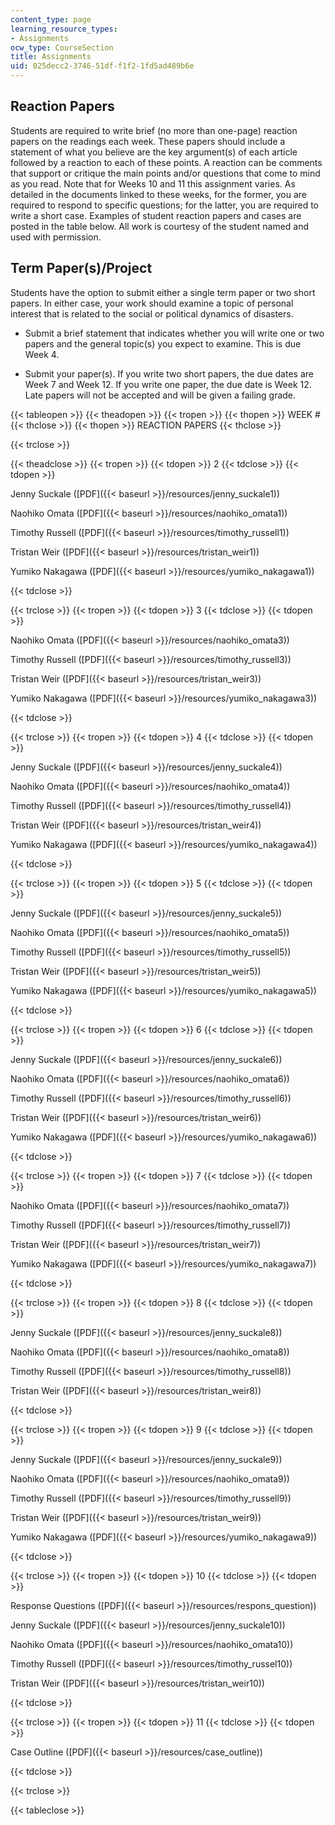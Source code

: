 ```yaml
---
content_type: page
learning_resource_types:
- Assignments
ocw_type: CourseSection
title: Assignments
uid: 025decc2-3746-51df-f1f2-1fd5ad489b6e
---
```


Reaction Papers
---------------

Students are required to write brief (no more than one-page) reaction papers on the readings each week. These papers should include a statement of what you believe are the key argument(s) of each article followed by a reaction to each of these points. A reaction can be comments that support or critique the main points and/or questions that come to mind as you read. Note that for Weeks 10 and 11 this assignment varies. As detailed in the documents linked to these weeks, for the former, you are required to respond to specific questions; for the latter, you are required to write a short case. Examples of student reaction papers and cases are posted in the table below. All work is courtesy of the student named and used with permission.

Term Paper(s)/Project
---------------------

Students have the option to submit either a single term paper or two short papers. In either case, your work should examine a topic of personal interest that is related to the social or political dynamics of disasters.

*   Submit a brief statement that indicates whether you will write one or two papers and the general topic(s) you expect to examine. This is due Week 4.  
    
*   Submit your paper(s). If you write two short papers, the due dates are Week 7 and Week 12. If you write one paper, the due date is Week 12. Late papers will not be accepted and will be given a failing grade.

{{< tableopen >}}
{{< theadopen >}}
{{< tropen >}}
{{< thopen >}}
WEEK #
{{< thclose >}}
{{< thopen >}}
REACTION PAPERS
{{< thclose >}}

{{< trclose >}}

{{< theadclose >}}
{{< tropen >}}
{{< tdopen >}}
2
{{< tdclose >}}
{{< tdopen >}}


Jenny Suckale ([PDF]({{< baseurl >}}/resources/jenny_suckale1))

Naohiko Omata ([PDF]({{< baseurl >}}/resources/naohiko_omata1))

Timothy Russell ([PDF]({{< baseurl >}}/resources/timothy_russell1))

Tristan Weir ([PDF]({{< baseurl >}}/resources/tristan_weir1))

Yumiko Nakagawa ([PDF]({{< baseurl >}}/resources/yumiko_nakagawa1))


{{< tdclose >}}

{{< trclose >}}
{{< tropen >}}
{{< tdopen >}}
3
{{< tdclose >}}
{{< tdopen >}}


Naohiko Omata ([PDF]({{< baseurl >}}/resources/naohiko_omata3))

Timothy Russell ([PDF]({{< baseurl >}}/resources/timothy_russell3))

Tristan Weir ([PDF]({{< baseurl >}}/resources/tristan_weir3))

Yumiko Nakagawa ([PDF]({{< baseurl >}}/resources/yumiko_nakagawa3))


{{< tdclose >}}

{{< trclose >}}
{{< tropen >}}
{{< tdopen >}}
4
{{< tdclose >}}
{{< tdopen >}}


Jenny Suckale ([PDF]({{< baseurl >}}/resources/jenny_suckale4))

Naohiko Omata ([PDF]({{< baseurl >}}/resources/naohiko_omata4))

Timothy Russell ([PDF]({{< baseurl >}}/resources/timothy_russell4))

Tristan Weir ([PDF]({{< baseurl >}}/resources/tristan_weir4))

Yumiko Nakagawa ([PDF]({{< baseurl >}}/resources/yumiko_nakagawa4))


{{< tdclose >}}

{{< trclose >}}
{{< tropen >}}
{{< tdopen >}}
5
{{< tdclose >}}
{{< tdopen >}}


Jenny Suckale ([PDF]({{< baseurl >}}/resources/jenny_suckale5))

Naohiko Omata ([PDF]({{< baseurl >}}/resources/naohiko_omata5))

Timothy Russell ([PDF]({{< baseurl >}}/resources/timothy_russell5))

Tristan Weir ([PDF]({{< baseurl >}}/resources/tristan_weir5))

Yumiko Nakagawa ([PDF]({{< baseurl >}}/resources/yumiko_nakagawa5))


{{< tdclose >}}

{{< trclose >}}
{{< tropen >}}
{{< tdopen >}}
6
{{< tdclose >}}
{{< tdopen >}}


Jenny Suckale ([PDF]({{< baseurl >}}/resources/jenny_suckale6))

Naohiko Omata ([PDF]({{< baseurl >}}/resources/naohiko_omata6))

Timothy Russell ([PDF]({{< baseurl >}}/resources/timothy_russell6))

Tristan Weir ([PDF]({{< baseurl >}}/resources/tristan_weir6))

Yumiko Nakagawa ([PDF]({{< baseurl >}}/resources/yumiko_nakagawa6))


{{< tdclose >}}

{{< trclose >}}
{{< tropen >}}
{{< tdopen >}}
7
{{< tdclose >}}
{{< tdopen >}}


Naohiko Omata ([PDF]({{< baseurl >}}/resources/naohiko_omata7))

Timothy Russell ([PDF]({{< baseurl >}}/resources/timothy_russell7))

Tristan Weir ([PDF]({{< baseurl >}}/resources/tristan_weir7))

Yumiko Nakagawa ([PDF]({{< baseurl >}}/resources/yumiko_nakagawa7))


{{< tdclose >}}

{{< trclose >}}
{{< tropen >}}
{{< tdopen >}}
8
{{< tdclose >}}
{{< tdopen >}}


Jenny Suckale ([PDF]({{< baseurl >}}/resources/jenny_suckale8))

Naohiko Omata ([PDF]({{< baseurl >}}/resources/naohiko_omata8))

Timothy Russell ([PDF]({{< baseurl >}}/resources/timothy_russell8))

Tristan Weir ([PDF]({{< baseurl >}}/resources/tristan_weir8))


{{< tdclose >}}

{{< trclose >}}
{{< tropen >}}
{{< tdopen >}}
9
{{< tdclose >}}
{{< tdopen >}}


Jenny Suckale ([PDF]({{< baseurl >}}/resources/jenny_suckale9))

Naohiko Omata ([PDF]({{< baseurl >}}/resources/naohiko_omata9))

Timothy Russell ([PDF]({{< baseurl >}}/resources/timothy_russell9))

Tristan Weir ([PDF]({{< baseurl >}}/resources/tristan_weir9))

Yumiko Nakagawa ([PDF]({{< baseurl >}}/resources/yumiko_nakagawa9))


{{< tdclose >}}

{{< trclose >}}
{{< tropen >}}
{{< tdopen >}}
10
{{< tdclose >}}
{{< tdopen >}}


Response Questions ([PDF]({{< baseurl >}}/resources/respons_question))

Jenny Suckale ([PDF]({{< baseurl >}}/resources/jenny_suckale10))

Naohiko Omata ([PDF]({{< baseurl >}}/resources/naohiko_omata10))

Timothy Russell ([PDF]({{< baseurl >}}/resources/timothy_russel10))

Tristan Weir ([PDF]({{< baseurl >}}/resources/tristan_weir10))


{{< tdclose >}}

{{< trclose >}}
{{< tropen >}}
{{< tdopen >}}
11
{{< tdclose >}}
{{< tdopen >}}


Case Outline ([PDF]({{< baseurl >}}/resources/case_outline))


{{< tdclose >}}

{{< trclose >}}

{{< tableclose >}}